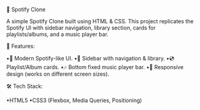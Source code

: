 🎵 Spotify Clone

A simple Spotify Clone built using HTML & CSS.
This project replicates the Spotify UI with sidebar navigation, library section, cards for playlists/albums, and a music player bar.

🚀 Features:

•🎨 Modern Spotify-like UI.
•📂 Sidebar with navigation & library.
•💿 Playlist/Album cards.
•🎶 Bottom fixed music player bar.
•📱 Responsive design (works on different screen sizes).

🛠️ Tech Stack:

•HTML5
•CSS3 (Flexbox, Media Queries, Positioning)
